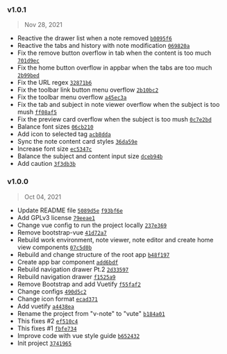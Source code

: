 ### v1.0.1
> Nov 28, 2021
- Reactive the drawer list when a note removed [`b0095f6`](https://github.com/KhashayarKhm/vute/commit/b0095f6c3e70792980146d0ddc8e937ff6b9bc1c)
- Reactive the tabs and history with note modification [`069820a`](https://github.com/KhashayarKhm/vute/commit/069820acbb9e3e3d28876d5ae3a19b41b6f49e09)
- Fix the remove button overflow in tab when the content is too much [`701d9ec`](https://github.com/KhashayarKhm/vute/commit/701d9ec44bcc81c9cdd84c32dc7ab369f883bb4a)
- Fix the home button overflow in appbar when the tabs are too much [`2b99bed`](https://github.com/KhashayarKhm/vute/commit/2b99bed59b7468baecca1d6a70ad1c9aff172bd4)
- Fix the URL regex [`32871b6`](https://github.com/KhashayarKhm/vute/commit/32871b60c7b77544c0d61239b20fea4e4114b087)
- Fix the toolbar link button menu overflow [`2b10bc2`](https://github.com/KhashayarKhm/vute/commit/2b10bc2c85c9351b9924e323780408d238a2a762)
- Fix the toolbar menu overflow [`a45ec3a`](https://github.com/KhashayarKhm/vute/commit/a45ec3a39664392a47333edb1204d2e9ba363fe0)
- Fix the tab and subject in note viewer overflow when the subject is too mush [`ff08af5`](https://github.com/KhashayarKhm/vute/commit/ff08af525a84214c54bcaae6da13c9e881b943d8)
- Fix the preview card overflow when the subject is too mush [`0c7e2bd`](https://github.com/KhashayarKhm/vute/commit/0c7e2bdb98f4d57325b135db9b010ddcc3905abb)
- Balance font sizes [`06cb210`](https://github.com/KhashayarKhm/vute/commit/06cb2102e8ffc837282b330527486aab9eab6c58)
- Add icon to selected tag [`acb8dda`](https://github.com/KhashayarKhm/vute/commit/acb8dda6e35609efe40311065c4bf5c2686cf595)
- Sync the note content card styles [`36da59e`](https://github.com/KhashayarKhm/vute/commit/36da59e30d2e1901a0798f78239188cb4fba571b)
- Increase font size [`ec5347c`](https://github.com/KhashayarKhm/vute/commit/ec5347c8c90629f7db2fdac510c0cde80985cfe5)
- Balance the subject and content input size [`dceb94b`](https://github.com/KhashayarKhm/vute/commit/dceb94bafc078aa330769323395174c8aa89a390)
- Add caution [`3f3db3b`](https://github.com/KhashayarKhm/vute/commit/3f3db3b6708283e337d880b8b34da35e2454e9d6)

### v1.0.0
> Oct 04, 2021
- Update README file [`5089d5e`](https://github.com/KhashayarKhm/vute/commit/5089d5ec47e01dc4d8263b64477a2c35317cb409) [`f93bf6e`](https://github.com/KhashayarKhm/vute/commit/f93bf6ef03e5b93d41f7743cad006b4588587c99)
- Add GPLv3 license [`79eeae1`](https://github.com/KhashayarKhm/vute/commit/79eeae121f67b70daed24d9a33853d7dd79139f7)
- Change vue config to run the project locally [`237e369`](https://github.com/KhashayarKhm/vute/commit/237e36915c14d261e024c38fd52fec76b77a652f)
- Remove bootstrap-vue [`41d72a7`](https://github.com/KhashayarKhm/vute/commit/41d72a77444580d34ad2b4d1fde3133d0948434b)
- Rebuild work environment, note viewer, note editor and create home view components [`07c5d0b`](https://github.com/KhashayarKhm/vute/commit/07c5d0b31701ab6d48cc7fe11743bec010af5248)
- Rebuild and change structure of the root app [`b48f197`](https://github.com/KhashayarKhm/vute/commit/b48f19745e6f4938d1d5aa4e1ac9fa3be4674a91)
- Create app bar component [`add6bdf`](https://github.com/KhashayarKhm/vute/commit/add6bdf5efb682596030b81fdcf665b3a4e57a0a)
- Rebuild navigation drawer Pt.2 [`2d33597`](https://github.com/KhashayarKhm/vute/commit/2d33597c6d9b9e2e4c30586acb165dda1e9c6c30)
- Rebuild navigation drawer [`f1525a9`](https://github.com/KhashayarKhm/vute/commit/f1525a9c2c2b8c5a07534081ad943e0ee254ff10)
- Remove Bootstrap and add Vuetify [`f55faf2`](https://github.com/KhashayarKhm/vute/commit/f55faf27632ec327eafd8c4626942fd62ad0766b)
- Change configs [`490d5c2`](https://github.com/KhashayarKhm/vute/commit/490d5c272a3e763b1bc8314b8b91167faff1ca95)
- Change icon format [`ecad371`](https://github.com/KhashayarKhm/vute/commit/ecad371d7a031f775207c10704d643e33abd4a6a)
- Add vuetify [`a4438ea`](https://github.com/KhashayarKhm/vute/commit/a4438ea6773b3676972482a36672d133a201a4e2)
- Rename the project from "v-note" to "vute" [`b184a01`](https://github.com/KhashayarKhm/vute/commit/b184a01d54a52e0adaf6ac497144124dc8e3e3c2)
- This fixes #2 [`ef510c4`](https://github.com/KhashayarKhm/vute/commit/ef510c4828d33421c2765a1cc8861eaee5583d43)
- This fixes #1 [`fbfe734`](https://github.com/KhashayarKhm/vute/commit/fbfe734e08d3d9f5efb98068963bf5fc27aa0ae1)
- Improve code with vue style guide [`b652432`](https://github.com/KhashayarKhm/vute/commit/b6524320c942d3ccfc21fda247700faf0e7d9c99)
- Init project [`3741965`](https://github.com/KhashayarKhm/vute/commit/37419650813db146f2516e643175276e9a500d0d)
